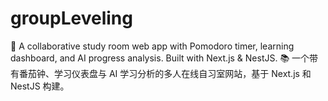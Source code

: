 # groupLeveling
📝 A collaborative study room web app with Pomodoro timer, learning dashboard, and AI progress analysis. Built with Next.js &amp; NestJS.   📚 一个带有番茄钟、学习仪表盘与 AI 学习分析的多人在线自习室网站，基于 Next.js 和 NestJS 构建。
